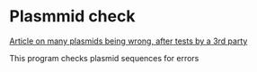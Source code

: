 # Plasmmid check

[Article on many plasmids being wrong, after tests by a 3rd party](https://www.biorxiv.org/content/10.1101/2024.06.17.596931v1.full.pdf)

This program checks plasmid sequences for errors